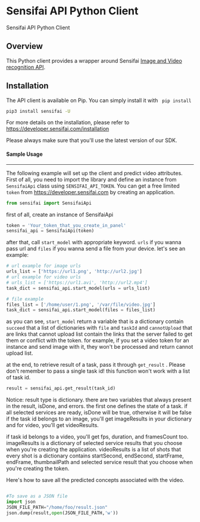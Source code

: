 Sensifai API Python Client
====================

Sensifai API Python Client

Overview
---------------------
This Python client provides a wrapper around Sensifai <a href="https://developer.sensifai.com"> Image and Video recognition API</a>.


Installation
---------------------
The API client is available on Pip. You can simply install it with ` pip install`
```sh
pip3 install sensifai -U
```

For more details on the installation, please refer to https://developer.sensifai.com/installation

Please always make sure that you'll use the latest version of our SDK.


#### Sample Usage
---------------------

The following example will set up the client and predict video attributes. First of all, you need to import the library and define an instance from `SensifaiApi` class using `SENSIFAI_API_TOKEN`. You can get a free limited `token` from https://developer.sensifai.com  by creating an application. 

```python
from sensifai import SensifaiApi
```
first of all, create an instance of SensifaiApi

```python
token = 'Your_token_that_you_create_in_panel'
sensifai_api = SensifaiApi(token)
```
after that, call `start_model` with appropriate keyword. `urls` if you wanna pass url and `files` if you wanna send a file from your device. let's see an example:

```python
# url example for image urls
urls_list = ['https://url1.png', 'http://url2.jpg']
# url example for video urls
# urls_list = ['https://url1.avi', 'http://url2.mp4']
task_dict = sensifai_api.start_model(urls = urls_list) 

# file example
files_list = ['/home/user/1.png', '/var/file/video.jpg']
task_dict = sensifai_api.start_model(files = files_list)
```
as you can see, `start_model` return a variable that is a dictionary contain `succeed` that a list of dictionaries with `file` and `taskId` and `cannotUpload` that are links that cannot upload list contain the links that the server failed to get them or conflict with the token. for example, if you set a video token for an instance and send image with it, they won't be processed and return cannot upload list.



at the end, to retrieve result of a task, pass it through `get_result` . Please don't remember to pass a single task id! this function won't work with a list of task id.

```python
result = sensifai_api.get_result(task_id)
```

Notice: result type is dictionary. there are two variables that always present in the result, isDone, and errors. the first one defines the state of a task. if all selected services are ready, isDone will be true, otherwise it will be false if the task id belongs to an image, you'll get imageResults in your dictionary and for video, you'll get videoResults.

if task id belongs to a video, you'll get fps, duration, and framesCount too. imageResults is a dictionary of selected service results that you choose when you're creating the application. videoResults is a list of shots that every shot is a dictionary contains startSecond, endSecond, startFrame, endFrame, thumbnailPath and selected service result that you choose when you're creating the token.

Here's how to save all the predicted concepts associated with the video.

```python

#To save as a JSON file
import json
JSON_FILE_PATH="/home/foo/result.json"
json.dump(result,open(JSON_FILE_PATH,'w'))
